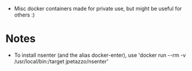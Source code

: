 * Misc docker containers made for private use, but might be useful for others :)

# Notes
* To install nsenter (and the alias docker-enter), use 'docker run --rm -v /usr/local/bin:/target jpetazzo/nsenter'
